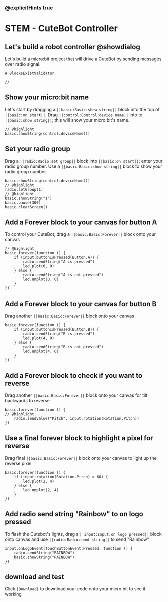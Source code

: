 ### @explicitHints true
# STEM - CuteBot Controller 
## Let's build a robot controller  @showdialog
Let's build a micro:bit project that will drive a CuteBot by sending messages over radio signal.
```validation.global
# BlocksExistValidator
```
```template
//
```
## Show your micro:bit name 
Let's start by dragging a ``||basic:Basic:show string||`` block into the top of ``||basic:on start||``.
Drag ``||control:Control:device name||`` into to ``||basic:show string||``; this will show your micro:bit's name. 

```blocks
// @highlight
basic.showString(control.deviceName())
```
## Set your radio group
Drag a ``||radio:Radio:set group||`` block into ``||basic:on start||``; enter your radio group number. Use a ``||basic:Basic:show string||`` block to show your radio group number. 
```blocks
basic.showString(control.deviceName())
// @highlight
radio.setGroup(1)
// @highlight
basic.showString("1")
basic.pause(300)
basic.clearScreen()
```
## Add a Forever block to your canvas for button A
To control your CuteBot, drag a ``||basic:Basic:Forever||`` block onto your canvas
```blocks
// @highlight
basic.forever(function () {
    if (input.buttonIsPressed(Button.A)) {
        radio.sendString("A is pressed")
        led.plot(0, 0)
    } else {
        radio.sendString("A is not pressed")
        led.unplot(0, 0)
    }
})
```
## Add a Forever block to your canvas for button B
Drag another ``||basic:Basic:Forever||`` block onto your canvas
```blocks
basic.forever(function () {
    if (input.buttonIsPressed(Button.B)) {
        radio.sendString("B is pressed")
        led.plot(4, 0)
    } else {
        radio.sendString("B is not pressed")
        led.unplot(4, 0)
    }
})
```
## Add a Forever block to check if you want to reverse
Drag another ``||basic:Basic:Forever||`` block onto your canvas for tilt backwards to reverse
```blocks
basic.forever(function () {
// @highlight
    radio.sendValue("Pitch", input.rotation(Rotation.Pitch))
})
```
## Use a final forever block to highlight a pixel for reverse
Drag final ``||basic:Basic:Forever||`` block onto your canvas to light up the reverse pixel
```blocks
basic.forever(function () {
    if (input.rotation(Rotation.Pitch) > 60) {
        led.plot(2, 4)
    } else {
        led.unplot(2, 4)
    }
})
```
## Add radio send string "Rainbow" to on logo pressed 
To flash the Cutebot's lights, drag a ``||input:Input:on logo pressed||`` block onto canvas and use ``||radio:Radio:send string||`` to send "Rainbow" 
```blocks
input.onLogoEvent(TouchButtonEvent.Pressed, function () {
    radio.sendString("RAINBOW")
    basic.showString("RAINBOW")
})
```
## download and test
Click ``|Download|`` to download your code onto your micro:bit to see it working

<script src="https://makecode.com/gh-pages-embed.js"></script><script>makeCodeRender("{{ site.makecode.home_url }}", "{{ site.github.owner_name }}/{{ site.github.repository_name }}");</script>
